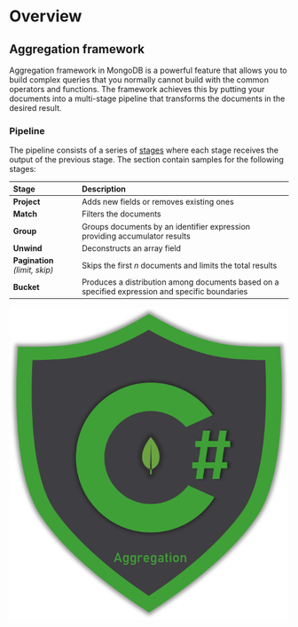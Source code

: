 # Overview

## Aggregation framework

Aggregation framework in MongoDB is a powerful feature that allows you to build complex queries that you normally cannot build with the common operators and functions. The framework achieves this by putting your documents into a multi-stage pipeline that transforms the documents in the desired result.

### Pipeline

The pipeline consists of a series of [stages](https://docs.mongodb.com/manual/reference/operator/aggregation-pipeline/#aggregation-pipeline-operator-reference) where each stage receives the output of the previous stage. The section contain samples for the following stages:

| Stage | Description |
| :--- | :--- |
| **Project** | Adds new fields or removes existing ones |
| **Match** | Filters the documents |
| **Group** | Groups documents by an identifier expression providing accumulator results |
| **Unwind** | Deconstructs an array field |
| **Pagination** _\(limit, skip\)_ | Skips the first _n_ documents and limits the total results |
| **Bucket** | Produces a distribution among documents based on a specified expression and specific boundaries |

![Aggregation framework](../.gitbook/assets/aggregation.png)

